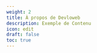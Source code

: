 ```yaml
---
weight: 2
title: À propos de Devloweb
description: Exemple de Contenu
icon: edit
draft: false
toc: true
---
```

